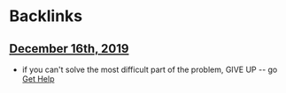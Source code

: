 
# Backlinks
## [December 16th, 2019](<December 16th, 2019.md>)
- if you can't solve the most difficult part of the problem, GIVE UP -- go [Get Help](<Get Help.md>)


